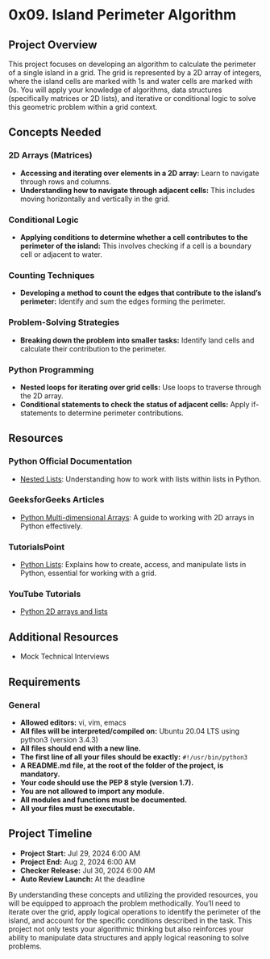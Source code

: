 # 0x09. Island Perimeter Algorithm

## Project Overview

This project focuses on developing an algorithm to calculate the perimeter of a single island in a grid. The grid is represented by a 2D array of integers, where the island cells are marked with 1s and water cells are marked with 0s. You will apply your knowledge of algorithms, data structures (specifically matrices or 2D lists), and iterative or conditional logic to solve this geometric problem within a grid context.

## Concepts Needed

### 2D Arrays (Matrices)
- **Accessing and iterating over elements in a 2D array:** Learn to navigate through rows and columns.
- **Understanding how to navigate through adjacent cells:** This includes moving horizontally and vertically in the grid.

### Conditional Logic
- **Applying conditions to determine whether a cell contributes to the perimeter of the island:** This involves checking if a cell is a boundary cell or adjacent to water.

### Counting Techniques
- **Developing a method to count the edges that contribute to the island’s perimeter:** Identify and sum the edges forming the perimeter.

### Problem-Solving Strategies
- **Breaking down the problem into smaller tasks:** Identify land cells and calculate their contribution to the perimeter.

### Python Programming
- **Nested loops for iterating over grid cells:** Use loops to traverse through the 2D array.
- **Conditional statements to check the status of adjacent cells:** Apply if-statements to determine perimeter contributions.

## Resources

### Python Official Documentation
- [Nested Lists](https://docs.python.org/3/tutorial/datastructures.html#nested-list-comprehensions): Understanding how to work with lists within lists in Python.

### GeeksforGeeks Articles
- [Python Multi-dimensional Arrays](https://www.geeksforgeeks.org/multidimensional-arrays-in-python/): A guide to working with 2D arrays in Python effectively.

### TutorialsPoint
- [Python Lists](https://www.tutorialspoint.com/python/python_lists.htm): Explains how to create, access, and manipulate lists in Python, essential for working with a grid.

### YouTube Tutorials
- [Python 2D arrays and lists](https://www.youtube.com/watch?v=HGOBQPFzWKo)

## Additional Resources
- Mock Technical Interviews

## Requirements

### General
- **Allowed editors:** vi, vim, emacs
- **All files will be interpreted/compiled on:** Ubuntu 20.04 LTS using python3 (version 3.4.3)
- **All files should end with a new line.**
- **The first line of all your files should be exactly:** `#!/usr/bin/python3`
- **A README.md file, at the root of the folder of the project, is mandatory.**
- **Your code should use the PEP 8 style (version 1.7).**
- **You are not allowed to import any module.**
- **All modules and functions must be documented.**
- **All your files must be executable.**

## Project Timeline

- **Project Start:** Jul 29, 2024 6:00 AM
- **Project End:** Aug 2, 2024 6:00 AM
- **Checker Release:** Jul 30, 2024 6:00 AM
- **Auto Review Launch:** At the deadline

By understanding these concepts and utilizing the provided resources, you will be equipped to approach the problem methodically. You’ll need to iterate over the grid, apply logical operations to identify the perimeter of the island, and account for the specific conditions described in the task. This project not only tests your algorithmic thinking but also reinforces your ability to manipulate data structures and apply logical reasoning to solve problems.

